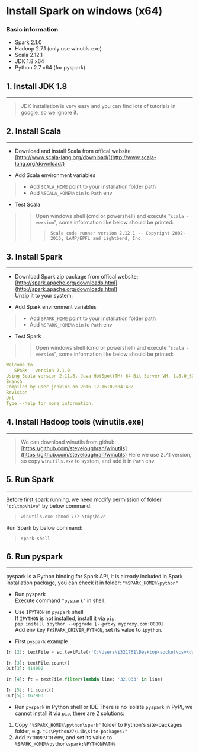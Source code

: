 # Install Spark on windows (x64)

### Basic information
* Spark 2.1.0
* Hadoop 2.7.1 (only use winutils.exe)
* Scala 2.12.1
* JDK 1.8 x64
* Python 2.7 x64 (for pyspark)

## 1. Install JDK 1.8
----
> JDK installation is very easy and you can find lots of tutorials in google, so we ignore it.


## 2. Install Scala
----
* Download and install Scala from offical website  
  [http://www.scala-lang.org/download/](http://www.scala-lang.org/download/)


* Add Scala environment variables
> - Add `SCALA_HOME` point to your installation folder path
> - Add `%SCALA_HOME%\bin` to `Path` env 

* Test Scala
>>  Open windows shell (cmd or powershell) and execute "`scala -version`", some information like below should be printed:  
>>>`Scala code runner version 2.12.1 -- Copyright 2002-2016, LAMP/EPFL and Lightbend, Inc.`


## 3. Install Spark
----
* Download Spark zip package from offical website:  
[http://spark.apache.org/downloads.html](http://spark.apache.org/downloads.html)  
 Unzip it to your system.

* Add Spark environment variables
> - Add `SPARK_HOME` point to your installation folder path
> - Add `%SPARK_HOME%\bin` to `Path` env

*  Test Spark
>>  Open windows shell (cmd or powershell) and execute "`scala -version`", some information like below should be printed:  
``` yml
Welcome to
   SPARK   version 2.1.0
Using Scala version 2.11.8, Java HotSpot(TM) 64-Bit Server VM, 1.8.0_60
Branch
Compiled by user jenkins on 2016-12-16T02:04:48Z
Revision
Url
Type --help for more information.  
```

## 4. Install Hadoop tools (winutils.exe)
----
> We can download winutils from github:  
[https://github.com/steveloughran/winutils](https://github.com/steveloughran/winutils)
> Here we use 2.7.1 version, so copy `winutils.exe` to system, and add it in `Path` env.

## 5. Run Spark
----
Before first spark running, we need modify permission of folder `"c:\tmp\hive"` by below command:  
> `winutils.exe chmod 777 \tmp\hive`  

Run Spark by below command:  
> `spark-shell`

## 6. Run pyspark
----
pyspark is a Python binding for Spark API, it is already included in Spark installation package, you can check it in folder: `"%SPARK_HOME%\python"`
* Run pyspark  
Execute command `"pyspark"` in shell.  

* Use `IPYTHON` in `pyspark` shell  
If `IPYTHON` is not installed, install it via `pip`:  
`pip install ipython --upgrade [--proxy myproxy.com:8080]`  
Add env key `PYSPARK_DRIVER_PYTHON`, set its value to `ipython`.

* First `pyspark` example
``` python
In [2]: textFile = sc.textFile(r'C:\Users\i321761\Desktop\socket\csv\data.csv')

In [3]: textFile.count()
Out[3]: 414092

In [4]: ft = textFile.filter(lambda line: '32.033' in line)

In [5]: ft.count()
Out[5]: 167903
```

* Run `pyspark` in Python shell or IDE
There is no isolate `pyspark` in PyPI, we cannot install it via `pip`, there are 2 solutions:
1. Copy `"%SPARK_HOME%\python\spark"` folder to Python's site-packages folder, e.g. `"C:\Python27\Lib\site-packages\"`
2. Add `PYTHONPATH` env, and set its value to `%SPARK_HOME%\python\spark;%PYTHONPATH%`
